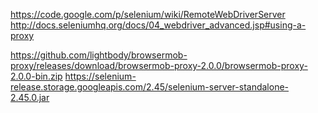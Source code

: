 https://code.google.com/p/selenium/wiki/RemoteWebDriverServer
http://docs.seleniumhq.org/docs/04_webdriver_advanced.jsp#using-a-proxy

https://github.com/lightbody/browsermob-proxy/releases/download/browsermob-proxy-2.0.0/browsermob-proxy-2.0.0-bin.zip
https://selenium-release.storage.googleapis.com/2.45/selenium-server-standalone-2.45.0.jar
